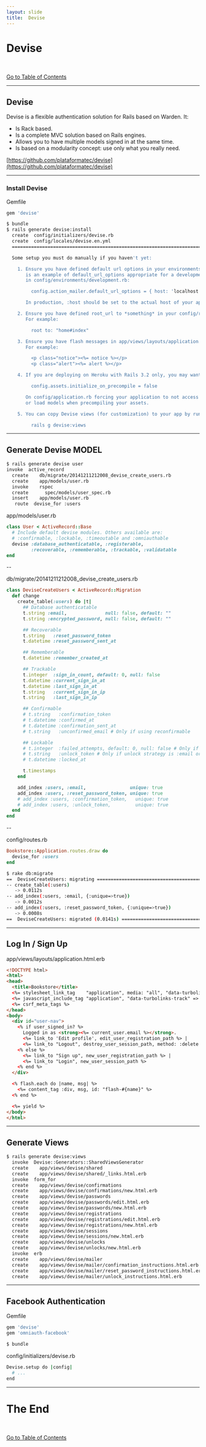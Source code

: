 ```yaml
---
layout: slide
title:  Devise
---
```


# Devise

<br>

[Go to Table of Contents](/)

---

## Devise

Devise is a flexible authentication solution for Rails based on Warden. It:

* Is Rack based.
* Is a complete MVC solution based on Rails engines.
* Allows you to have multiple models signed in at the same time.
* Is based on a modularity concept: use only what you really need.

[https://github.com/plataformatec/devise](https://github.com/plataformatec/devise)

---

### Install Devise

Gemfile <!-- .element: class="filename" -->

```ruby
gem 'devise'
```

```bash
$ bundle
$ rails generate devise:install
  create  config/initializers/devise.rb
  create  config/locales/devise.en.yml
  ===============================================================================

  Some setup you must do manually if you haven't yet:

    1. Ensure you have defined default url options in your environments files. Here
       is an example of default_url_options appropriate for a development environment
       in config/environments/development.rb:

         config.action_mailer.default_url_options = { host: 'localhost', port: 3000 }

       In production, :host should be set to the actual host of your application.

    2. Ensure you have defined root_url to *something* in your config/routes.rb.
       For example:

         root to: "home#index"

    3. Ensure you have flash messages in app/views/layouts/application.html.erb.
       For example:

         <p class="notice"><%= notice %></p>
         <p class="alert"><%= alert %></p>

    4. If you are deploying on Heroku with Rails 3.2 only, you may want to set:

         config.assets.initialize_on_precompile = false

       On config/application.rb forcing your application to not access the DB
       or load models when precompiling your assets.

    5. You can copy Devise views (for customization) to your app by running:

         rails g devise:views
```

---

## Generate Devise MODEL

```bash
$ rails generate devise user
invoke  active_record
  create    db/migrate/20141211212008_devise_create_users.rb
  create    app/models/user.rb
  invoke    rspec
  create      spec/models/user_spec.rb
  insert    app/models/user.rb
   route  devise_for :users
```

app/models/user.rb <!-- .element: class="filename" -->

```ruby
class User < ActiveRecord::Base
  # Include default devise modules. Others available are:
  # :confirmable, :lockable, :timeoutable and :omniauthable
  devise :database_authenticatable, :registerable,
         :recoverable, :rememberable, :trackable, :validatable
end
```

--

db/migrate/20141211212008_devise_create_users.rb <!-- .element: class="filename" -->

```ruby
class DeviseCreateUsers < ActiveRecord::Migration
  def change
    create_table(:users) do |t|
      ## Database authenticatable
      t.string :email,              null: false, default: ""
      t.string :encrypted_password, null: false, default: ""

      ## Recoverable
      t.string   :reset_password_token
      t.datetime :reset_password_sent_at

      ## Rememberable
      t.datetime :remember_created_at

      ## Trackable
      t.integer  :sign_in_count, default: 0, null: false
      t.datetime :current_sign_in_at
      t.datetime :last_sign_in_at
      t.string   :current_sign_in_ip
      t.string   :last_sign_in_ip

      ## Confirmable
      # t.string   :confirmation_token
      # t.datetime :confirmed_at
      # t.datetime :confirmation_sent_at
      # t.string   :unconfirmed_email # Only if using reconfirmable

      ## Lockable
      # t.integer  :failed_attempts, default: 0, null: false # Only if lock strategy is :failed_attempts
      # t.string   :unlock_token # Only if unlock strategy is :email or :both
      # t.datetime :locked_at

      t.timestamps
    end

    add_index :users, :email,                unique: true
    add_index :users, :reset_password_token, unique: true
    # add_index :users, :confirmation_token,   unique: true
    # add_index :users, :unlock_token,         unique: true
  end
end
```

--

config/routes.rb

```ruby
Bookstore::Application.routes.draw do
  devise_for :users
end
```

```bash
$ rake db:migrate
==  DeviseCreateUsers: migrating ==============================================
-- create_table(:users)
   -> 0.0112s
-- add_index(:users, :email, {:unique=>true})
   -> 0.0012s
-- add_index(:users, :reset_password_token, {:unique=>true})
   -> 0.0008s
==  DeviseCreateUsers: migrated (0.0141s) =====================================
```

---

## Log In / Sign Up

app/views/layouts/application.html.erb <!-- .element: class="filename" -->

```html
<!DOCTYPE html>
<html>
<head>
  <title>Bookstore</title>
  <%= stylesheet_link_tag    "application", media: "all", "data-turbolinks-track" => true %>
  <%= javascript_include_tag "application", "data-turbolinks-track" => true %>
  <%= csrf_meta_tags %>
</head>
<body>
  <div id="user-nav">
    <% if user_signed_in? %>
      Logged in as <strong><%= current_user.email %></strong>.
      <%= link_to 'Edit profile', edit_user_registration_path %> |
      <%= link_to "Logout", destroy_user_session_path, method: :delete %>
    <% else %>
      <%= link_to "Sign up", new_user_registration_path %> |
      <%= link_to "Login", new_user_session_path %>
    <% end %>
  </div>

  <% flash.each do |name, msg| %>
    <%= content_tag :div, msg, id: "flash-#{name}" %>
  <% end %>

  <%= yield %>
</body>
</html>
```

---

## Generate Views

```bash
$ rails generate devise:views
  invoke  Devise::Generators::SharedViewsGenerator
  create    app/views/devise/shared
  create    app/views/devise/shared/_links.html.erb
  invoke  form_for
  create    app/views/devise/confirmations
  create    app/views/devise/confirmations/new.html.erb
  create    app/views/devise/passwords
  create    app/views/devise/passwords/edit.html.erb
  create    app/views/devise/passwords/new.html.erb
  create    app/views/devise/registrations
  create    app/views/devise/registrations/edit.html.erb
  create    app/views/devise/registrations/new.html.erb
  create    app/views/devise/sessions
  create    app/views/devise/sessions/new.html.erb
  create    app/views/devise/unlocks
  create    app/views/devise/unlocks/new.html.erb
  invoke  erb
  create    app/views/devise/mailer
  create    app/views/devise/mailer/confirmation_instructions.html.erb
  create    app/views/devise/mailer/reset_password_instructions.html.erb
  create    app/views/devise/mailer/unlock_instructions.html.erb
```

---

## Facebook Authentication

Gemfile <!-- .element: class="filename" -->

```ruby
gem 'devise'
gem 'omniauth-facebook'
```

```bash
$ bundle
```

config/initializers/devise.rb <!-- .element: class="filename" -->

```bash
Devise.setup do |config|
  # ...
end
```

---

# The End

<br>

[Go to Table of Contents](/)

